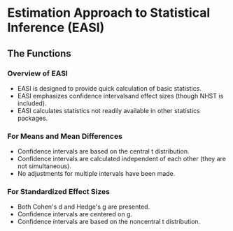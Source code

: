 # Estimation Approach to Statistical Inference (EASI)

## The Functions

### Overview of EASI

- EASI is designed to provide quick calculation of basic statistics.
- EASI emphasizes confidence intervalsand effect sizes (though NHST is included).
- EASI calculates statistics not readily available in other statistics packages.

### For Means and Mean Differences

- Confidence intervals are based on the central t distribution.
- Confidence intervals are calculated independent of each other (they are not simultaneous).
- No adjustments for multiple intervals have been made.

### For Standardized Effect Sizes

- Both Cohen's d and Hedge's g are presented.
- Confidence intervals are centered on g.
- Confidence intervals are based on the noncentral t distribution.
